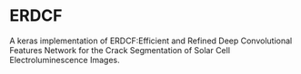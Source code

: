 # ERDCF
A keras implementation of ERDCF:Efficient and Refined Deep Convolutional Features Network for the Crack Segmentation of Solar Cell Electroluminescence Images.
